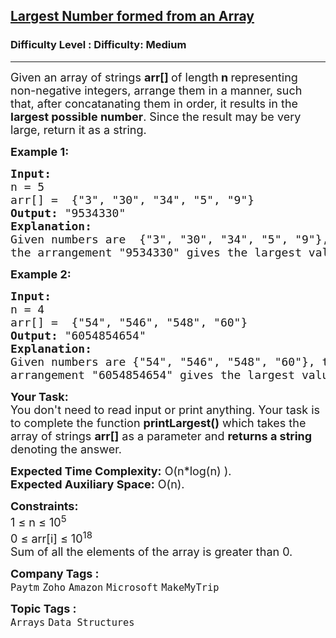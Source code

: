 <h2><a href="https://www.geeksforgeeks.org/problems/largest-number-formed-from-an-array1117/1?itm_source=geeksforgeeks&itm_medium=article&itm_campaign=bottom_sticky_on_article">Largest Number formed from an Array</a></h2><h3>Difficulty Level : Difficulty: Medium</h3><hr><div class="problems_problem_content__Xm_eO"><p><span style="font-size: 18px;">Given an array of strings <strong>arr[] </strong>of length<strong> n </strong>representing non-negative integers, arrange them in a manner, such that, after concatanating them in order, it results in the <strong>largest possible number</strong>. Since the result may be very large, return it as a string.</span></p>
<p><span style="font-size: 18px;"><strong>Example 1:</strong></span></p>
<pre><span style="font-size: 18px;"><strong>Input:</strong> 
n = 5
arr[] =  {"3", "30", "34", "5", "9"}
<strong>Output:</strong> "9534330"
<strong>Explanation:</strong> <br>Given numbers are  {"3", "30", "34", "5", "9"}, <br>the arrangement "9534330" gives the largest value.</span></pre>
<p><span style="font-size: 18px;"><strong>Example 2:</strong></span></p>
<pre><span style="font-size: 18px;"><strong>Input:</strong> 
n = 4
arr[] =  {"54", "546", "548", "60"}
<strong>Output:</strong> "6054854654"
<strong>Explanation:</strong> <br>Given numbers are {"54", "546", "548", "60"}, the <br>arrangement "6054854654" gives the largest value.</span></pre>
<p><span style="font-size: 18px;"><strong style="font-size: 18px;">Your Task:&nbsp;&nbsp;</strong><br><span style="font-size: 18px;">You don't need to read input or print anything. Your task is to complete the function <strong>printLargest()</strong> which takes the array of strings <strong>arr[]</strong> as a parameter and <strong>returns a string</strong> denoting the answer.</span></span></p>
<p><span style="font-size: 18px;"><strong style="font-size: 18px;">Expected Time Complexity:</strong><span style="font-size: 18px;"> O(n*log(n) ).</span><br><strong style="font-size: 18px;">Expected Auxiliary Space:</strong><span style="font-size: 18px;"> O(n).</span></span></p>
<p><span style="font-size: 18px;"><strong>Constraints:</strong><br>1 ≤ n ≤ 10<sup>5</sup><br>0 ≤ arr[i] ≤ 10<sup>18</sup></span><br><span style="font-size: 18px;">Sum of all the elements of the array is greater than 0.</span></p></div><p><span style=font-size:18px><strong>Company Tags : </strong><br><code>Paytm</code>&nbsp;<code>Zoho</code>&nbsp;<code>Amazon</code>&nbsp;<code>Microsoft</code>&nbsp;<code>MakeMyTrip</code>&nbsp;<br><p><span style=font-size:18px><strong>Topic Tags : </strong><br><code>Arrays</code>&nbsp;<code>Data Structures</code>&nbsp;
